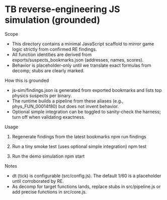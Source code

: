 # TB reverse-engineering JS simulation (grounded)

Scope

- This directory contains a minimal JavaScript scaffold to mirror game logic strictly from confirmed RE findings.
- All function identities are derived from exports/suspects_bookmarks.json (addresses, names, scores).
- Behavior is placeholder-only until we translate exact formulas from decomp; stubs are clearly marked.

How this is grounded

- js-sim/findings.json is generated from exported bookmarks and lists top physics suspects per binary.
- The runtime builds a pipeline from these aliases (e.g., phys_FUN_00014f80) but does not invent behavior.
- Optional simple integration can be toggled to sanity-check the harness; turn off when validating exactness.

Usage

1) Regenerate findings from the latest bookmarks
   npm run findings

2) Run a tiny smoke test (uses optional simple integration)
   npm test

3) Run the demo simulation
   npm start

Notes

- dt (tick) is configurable (src/config.js). The default 1/60 is a placeholder until corroborated by RE.
- As decomp for target functions lands, replace stubs in src/pipeline.js or add precise functions in src/core.js.
